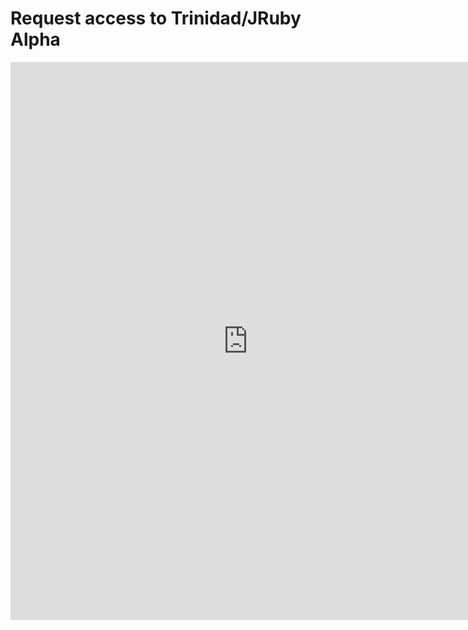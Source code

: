 # Request access to Trinidad/JRuby Alpha

<html>
<iframe src="https://spreadsheets.google.com/embeddedform?formkey=dGl1YTg3bkZHeWJoMXdXenRHUVdhX3c6MA" width="760" height="893" frameborder="0" marginheight="0" marginwidth="0">Loading...</iframe>
</html>